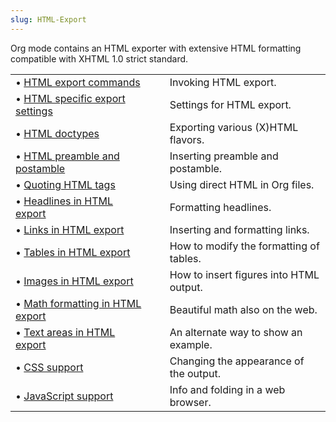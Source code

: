 ```yaml
---
slug: HTML-Export
---
```


Org mode contains an HTML exporter with extensive HTML formatting compatible with XHTML 1.0 strict standard.

|                                                                    |    |                                         |
| :----------------------------------------------------------------- | -- | :-------------------------------------- |
| • [HTML export commands](HTML-export-commands)                     |    | Invoking HTML export.                   |
| • [HTML specific export settings](HTML-specific-export-settings)   |    | Settings for HTML export.               |
| • [HTML doctypes](HTML-doctypes)                                   |    | Exporting various (X)HTML flavors.      |
| • [HTML preamble and postamble](HTML-preamble-and-postamble)       |    | Inserting preamble and postamble.       |
| • [Quoting HTML tags](Quoting-HTML-tags)                           |    | Using direct HTML in Org files.         |
| • [Headlines in HTML export](Headlines-in-HTML-export)             |    | Formatting headlines.                   |
| • [Links in HTML export](Links-in-HTML-export)                     |    | Inserting and formatting links.         |
| • [Tables in HTML export](Tables-in-HTML-export)                   |    | How to modify the formatting of tables. |
| • [Images in HTML export](Images-in-HTML-export)                   |    | How to insert figures into HTML output. |
| • [Math formatting in HTML export](Math-formatting-in-HTML-export) |    | Beautiful math also on the web.         |
| • [Text areas in HTML export](Text-areas-in-HTML-export)           |    | An alternate way to show an example.    |
| • [CSS support](CSS-support)                                       |    | Changing the appearance of the output.  |
| • [JavaScript support](JavaScript-support)                         |    | Info and folding in a web browser.      |
